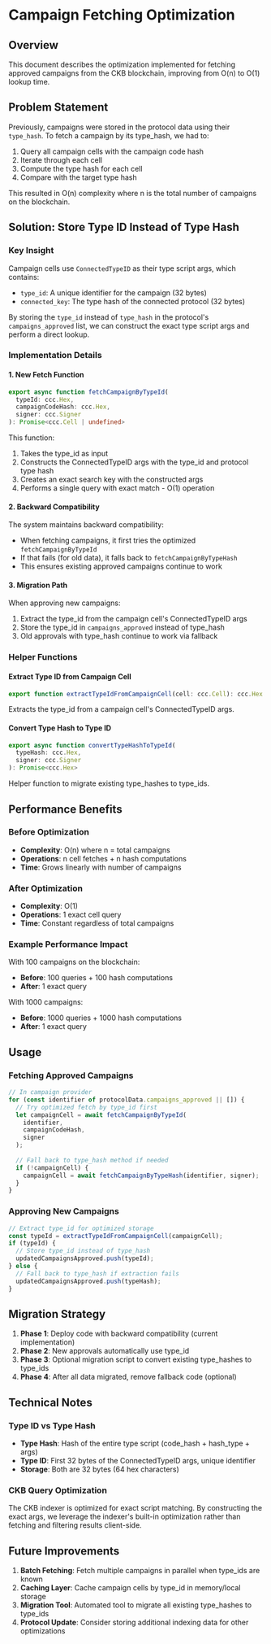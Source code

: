 # Campaign Fetching Optimization

## Overview

This document describes the optimization implemented for fetching approved campaigns from the CKB blockchain, improving from O(n) to O(1) lookup time.

## Problem Statement

Previously, campaigns were stored in the protocol data using their `type_hash`. To fetch a campaign by its type_hash, we had to:
1. Query all campaign cells with the campaign code hash
2. Iterate through each cell
3. Compute the type hash for each cell
4. Compare with the target type hash

This resulted in O(n) complexity where n is the total number of campaigns on the blockchain.

## Solution: Store Type ID Instead of Type Hash

### Key Insight

Campaign cells use `ConnectedTypeID` as their type script args, which contains:
- `type_id`: A unique identifier for the campaign (32 bytes)
- `connected_key`: The type hash of the connected protocol (32 bytes)

By storing the `type_id` instead of `type_hash` in the protocol's `campaigns_approved` list, we can construct the exact type script args and perform a direct lookup.

### Implementation Details

#### 1. New Fetch Function

```typescript
export async function fetchCampaignByTypeId(
  typeId: ccc.Hex,
  campaignCodeHash: ccc.Hex,
  signer: ccc.Signer
): Promise<ccc.Cell | undefined>
```

This function:
1. Takes the type_id as input
2. Constructs the ConnectedTypeID args with the type_id and protocol type hash
3. Creates an exact search key with the constructed args
4. Performs a single query with exact match - O(1) operation

#### 2. Backward Compatibility

The system maintains backward compatibility:
- When fetching campaigns, it first tries the optimized `fetchCampaignByTypeId`
- If that fails (for old data), it falls back to `fetchCampaignByTypeHash`
- This ensures existing approved campaigns continue to work

#### 3. Migration Path

When approving new campaigns:
1. Extract the type_id from the campaign cell's ConnectedTypeID args
2. Store the type_id in `campaigns_approved` instead of type_hash
3. Old approvals with type_hash continue to work via fallback

### Helper Functions

#### Extract Type ID from Campaign Cell
```typescript
export function extractTypeIdFromCampaignCell(cell: ccc.Cell): ccc.Hex | undefined
```
Extracts the type_id from a campaign cell's ConnectedTypeID args.

#### Convert Type Hash to Type ID
```typescript
export async function convertTypeHashToTypeId(
  typeHash: ccc.Hex,
  signer: ccc.Signer
): Promise<ccc.Hex>
```
Helper function to migrate existing type_hashes to type_ids.

## Performance Benefits

### Before Optimization
- **Complexity**: O(n) where n = total campaigns
- **Operations**: n cell fetches + n hash computations
- **Time**: Grows linearly with number of campaigns

### After Optimization
- **Complexity**: O(1)
- **Operations**: 1 exact cell query
- **Time**: Constant regardless of total campaigns

### Example Performance Impact

With 100 campaigns on the blockchain:
- **Before**: 100 queries + 100 hash computations
- **After**: 1 exact query

With 1000 campaigns:
- **Before**: 1000 queries + 1000 hash computations  
- **After**: 1 exact query

## Usage

### Fetching Approved Campaigns

```typescript
// In campaign provider
for (const identifier of protocolData.campaigns_approved || []) {
  // Try optimized fetch by type_id first
  let campaignCell = await fetchCampaignByTypeId(
    identifier,
    campaignCodeHash,
    signer
  );
  
  // Fall back to type_hash method if needed
  if (!campaignCell) {
    campaignCell = await fetchCampaignByTypeHash(identifier, signer);
  }
}
```

### Approving New Campaigns

```typescript
// Extract type_id for optimized storage
const typeId = extractTypeIdFromCampaignCell(campaignCell);
if (typeId) {
  // Store type_id instead of type_hash
  updatedCampaignsApproved.push(typeId);
} else {
  // Fall back to type_hash if extraction fails
  updatedCampaignsApproved.push(typeHash);
}
```

## Migration Strategy

1. **Phase 1**: Deploy code with backward compatibility (current implementation)
2. **Phase 2**: New approvals automatically use type_id
3. **Phase 3**: Optional migration script to convert existing type_hashes to type_ids
4. **Phase 4**: After all data migrated, remove fallback code (optional)

## Technical Notes

### Type ID vs Type Hash

- **Type Hash**: Hash of the entire type script (code_hash + hash_type + args)
- **Type ID**: First 32 bytes of the ConnectedTypeID args, unique identifier
- **Storage**: Both are 32 bytes (64 hex characters)

### CKB Query Optimization

The CKB indexer is optimized for exact script matching. By constructing the exact args, we leverage the indexer's built-in optimization rather than fetching and filtering results client-side.

## Future Improvements

1. **Batch Fetching**: Fetch multiple campaigns in parallel when type_ids are known
2. **Caching Layer**: Cache campaign cells by type_id in memory/local storage
3. **Migration Tool**: Automated tool to migrate all existing type_hashes to type_ids
4. **Protocol Update**: Consider storing additional indexing data for other optimizations